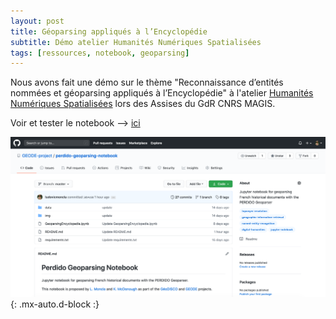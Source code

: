 ```yaml
---
layout: post
title: Géoparsing appliqués à l’Encyclopédie
subtitle: Démo atelier Humanités Numériques Spatialisées
tags: [ressources, notebook, geoparsing]
---
```


Nous avons fait une démo sur le thème "Reconnaissance d’entités nommées et géoparsing appliqués à l’Encyclopédie" à l'atelier [Humanités Numériques Spatialisées](https://projet.liris.cnrs.fr/aphns-magis/) lors des Assises du GdR CNRS MAGIS.

Voir et tester le notebook --> [ici](https://github.com/GEODE-project/perdido-geoparsing-notebook)

![notebook](/assets/img/posts/screen_github_notebook_geoparsing.png){: .mx-auto.d-block :}
